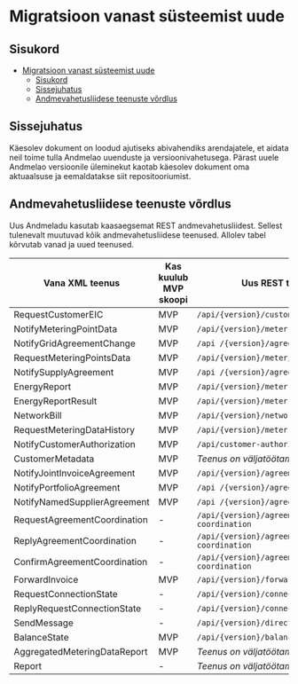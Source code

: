 # Migratsioon vanast süsteemist uude

## Sisukord

- [Migratsioon vanast süsteemist uude](#migratsioon-vanast-süsteemist-uude)
  - [Sisukord](#sisukord)
  - [Sissejuhatus](#sissejuhatus)
  - [Andmevahetusliidese teenuste võrdlus](#andmevahetusliidese-teenuste-võrdlus)

## Sissejuhatus

Käesolev dokument on loodud ajutiseks abivahendiks arendajatele, et aidata neil toime tulla Andmelao uuenduste ja versioonivahetusega. Pärast uuele Andmelao versioonile üleminekut kaotab käesolev dokument oma aktuaalsuse ja eemaldatakse siit repositooriumist.

## Andmevahetusliidese teenuste võrdlus

Uus Andmeladu kasutab kaasaegsemat REST andmevahetusliidest. Sellest tulenevalt muutuvad kõik andmevahetusliidese teenused. Allolev tabel kõrvutab vanad ja uued teenused.

|Vana XML teenus|Kas kuulub MVP skoopi|Uus REST teenus|
|----|----|----|
|RequestCustomerEIC|MVP|`/api/{version}/customer`|
|NotifyMeteringPointData|MVP|`/api/{version}/meter`|
|NotifyGridAgreementChange|MVP|`/api /{version}/agreement`|
|RequestMeteringPointsData|MVP|`/api/{version}/meter/search/customer`|
|NotifySupplyAgreement|MVP|`/api /{version}/agreement`|
|EnergyReport|MVP|`/api/{version}/meter-data`|
|EnergyReportResult|MVP|`/api/{version}/meter-data/status`|
|NetworkBill|MVP|`/api/{version}/network-bill`|
|RequestMeteringDataHistory|MVP|`/api/{version}/meter-data/search`|
|NotifyCustomerAuthorization|MVP|`/api/customer-authorization`|
|CustomerMetadata|MVP|*Teenus on väljatöötamisel*|
|NotifyJointInvoiceAgreement|MVP|`/api/{version}/agreement`|
|NotifyPortfolioAgreement|MVP|`/api /{version}/agreement`|
|NotifyNamedSupplierAgreement|MVP|`/api /{version}/agreement`|
|RequestAgreementCoordination|-|`/api/{version}/agreement-coordination`|
|ReplyAgreementCoordination|-|`/api/{version}/agreement-coordination`|
|ConfirmAgreementCoordination|-|`/api/{version}/agreement-coordination`|
|ForwardInvoice|MVP|`/api/{version}/forward-invoice`|
|RequestConnectionState|-|`/api/{version}/connection-state`|
|ReplyRequestConnectionState|-|`/api/{version}/connection-state`|
|SendMessage|-|`/api/{version}/direct-message`|
|BalanceState|MVP|`/api/{version}/balance-state`|
|AggregatedMeteringDataReport|MVP|*Teenus on väljatöötamisel*|
|Report|-|*Teenus on väljatöötamisel*|
